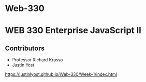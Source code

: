 # Web-330
# WEB 330 Enterprise JavaScript II
## Contributors
<ul>
  <li>Professor Richard Krasso</li>
  <li>Justin Yost</li>
</ul>

https://justinlyost.github.io/Web-330/Week-1/index.html
